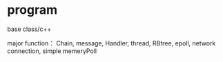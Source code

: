 # program
base class/c++

major function：
Chain, message, Handler, thread, RBtree, epoll, network connection, simple memeryPoll
